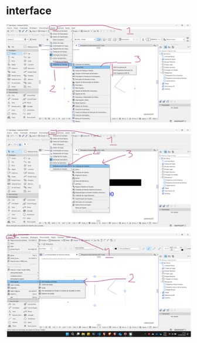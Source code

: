# interface



![alt text](figs/mudar_perfil.png)


![alt text](figs/unidades.png)


![alt text](figs/proj_info.png)